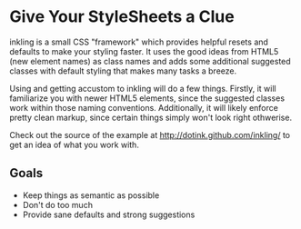 # Give Your StyleSheets a Clue

inkling is a small CSS "framework" which provides helpful resets and defaults to
make your styling faster.  It uses the good ideas from HTML5 (new element names)
as class names and adds some additional suggested classes with default styling
that makes many tasks a breeze.

Using and getting accustom to inkling will do a few things.  Firstly, it will
familiarize you with newer HTML5 elements, since the suggested classes work
within those naming conventions.  Additionally, it will likely enforce pretty
clean markup, since certain things simply won't look right othwerise.

Check out the source of the example at <http://dotink.github.com/inkling/>
to get an idea of what you work with.

## Goals
* Keep things as semantic as possible
* Don't do too much
* Provide sane defaults and strong suggestions

